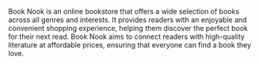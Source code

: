 Book Nook is an online bookstore that offers a wide selection of books across all genres and interests. It provides readers with an enjoyable and convenient shopping experience, helping them discover the perfect book for their next read. Book Nook aims to connect readers with high-quality literature at affordable prices, ensuring that everyone can find a book they love.
